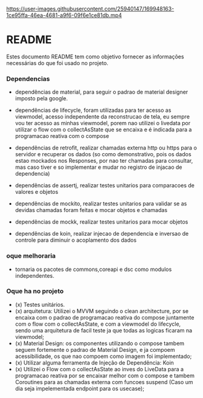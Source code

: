 

https://user-images.githubusercontent.com/25940147/169948163-1ce95ffa-46ea-4681-a9f6-09f6e1ce81db.mp4


# README #

Estes documento README tem como objetivo fornecer as informações necessárias do que foi usado no projeto.

### Dependencias ###

* dependências de material, para seguir o padrao de material designer imposto pela google.

* dependências de lifecycle, foram utilizadas para ter acesso as viewmodel, acesso independente da reconstrucao de tela,
eu sempre vou ter acesso as minhas viewmodel, porem nao utilizei o livedata por utilizar o flow com o collectAsState que se encaixa e é indicada para a programacao reativa com o compose

* dependências de retrofit, realizar chamadas externa http ou https para o servidor e recuperar os dados (so como demonstrativo, pois os dados estao mockados nos Responses, por nao ter chamadas para consultar, mas caso tiver e so implementar e mudar no registro de injacao de dependencia)

* dependências de assertj, realizar testes unitarios para comparacoes de valores e objetos

* dependências de mockito, realizar testes unitarios para validar se as devidas chamadas foram feitas e mocar objetos e chamadas

* dependências de mockk, realizar testes unitarios para mocar objetos

* dependências de koin, realizar injecao de dependencia e inversao de controle para diminuir o acoplamento dos dados

### oque melhoraria ###

* tornaria os pacotes de commons,coreapi e dsc como modulos independentes.


### Oque ha no projeto ###

* (x) Testes unitários.
* (x) arquitetura: Utilizei o MVVM seguindo o clean architecture, por se encaixa com o padrao de programacao reativa do compose juntamente com o flow com o collectAsState,
    e com a viewmodel do lifecycle, sendo uma arquitetura de facil teste ja que todas as logicas ficaram na viewmodel;
* (x) Material Design: os componentes utilizando o compose tambem seguem fortemente o padrao de Material Design, e ja compoem acessibilidade, os que nao compoem como imagem foi implementado;
* (x) Utilizar alguma ferramenta de Injeção de Dependência: Koin
* (x) Utilizei o Flow com o collectAsState ao inves do LiveData para a programacao reativa por se encaixar melhor com o compose e tambem Coroutines para as chamadas externa com funcoes suspend (Caso um dia seja impelementada endpoint para os usecase);
